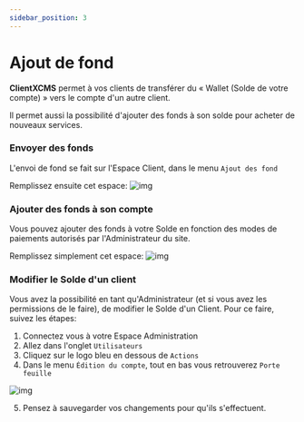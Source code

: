 ```yaml
---
sidebar_position: 3
---
```


# Ajout de fond

**ClientXCMS** permet à vos clients de transférer du « Wallet (Solde de votre compte) » vers le compte d'un autre client.

Il permet aussi la possibilité d'ajouter des fonds à son solde pour acheter de nouveaux services.

### Envoyer des fonds

L'envoi de fond se fait sur l'Espace Client, dans le menu `Ajout des fond`

Remplissez ensuite cet espace:
![img](https://i.gyazo.com/2b09e7c225fed047698bc3340c3c3b20.png)

### Ajouter des fonds à son compte

Vous pouvez ajouter des fonds à votre Solde en fonction des modes de paiements autorisés par l'Administrateur du site.

Remplissez simplement cet espace:
![img](https://i.gyazo.com/088e190dbfdbe876490d61f69023674b.png)

### Modifier le Solde d'un client

Vous avez la possibilité en tant qu'Administrateur (et si vous avez les permissions de le faire), de modifier le Solde d'un Client. Pour ce faire, suivez les étapes:

1. Connectez vous à votre Espace Administration
2. Allez dans l'onglet `Utilisateurs`
3. Cliquez sur le logo bleu en dessous de `Actions`
4. Dans le menu `Édition du compte`, tout en bas vous retrouverez `Porte feuille`

![img](https://i.gyazo.com/401e762ca416c9067c2f0d13182dc4d8.png)

5. Pensez à sauvegarder vos changements pour qu'ils s'effectuent.